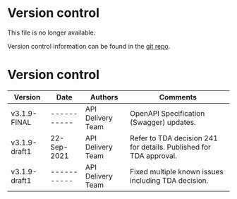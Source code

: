 # Version control

This file is no longer available.

Version control information can be found in the [git repo](https://github.com/OpenBankingUK/read-write-api-docs-pub).

# Version control

| Version |Date |Authors |Comments |
|---|---|---|---|
| v3.1.9-FINAL  | ----------- | API Delivery Team | OpenAPI Specification (Swagger) updates. |
| v3.1.9-draft1 | 22-Sep-2021 | API Delivery Team | Refer to TDA decision 241 for details. Published for TDA approval. |
| v3.1.9-draft1 | ----------- | API Delivery Team | Fixed multiple known issues including TDA decision. |

